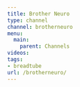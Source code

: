 ```yaml
---
title: Brother Neuro
type: channel
channel: brotherneuro
menu:
  main:
    parent: Channels
videos:
tags:
- breadtube
url: /brotherneuro/
---
```

